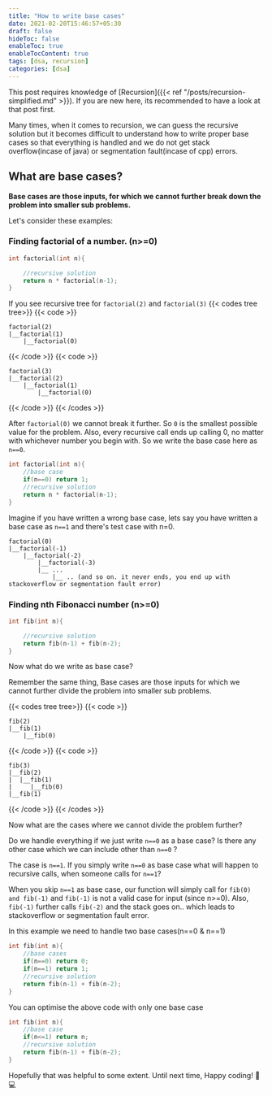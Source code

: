 ```yaml
---
title: "How to write base cases"
date: 2021-02-20T15:46:57+05:30
draft: false
hideToc: false
enableToc: true
enableTocContent: true
tags: [dsa, recursion]
categories: [dsa]
---
```


This post requires knowledge of [Recursion]({{< ref "/posts/recursion-simplified.md" >}}). If you are new here, its recommended to have a look at that post first.

Many times, when it comes to recursion, we can guess the recursive solution but it becomes difficult to understand how to write proper base cases so that everything is handled and we do not get stack overflow(incase of java) or segmentation fault(incase of cpp) errors.

## What are base cases?

**Base cases are those inputs, for which we cannot further break down the problem into smaller sub problems.**

Let's consider these examples:

### Finding factorial of a number. (n>=0)

```cpp
int factorial(int n){

    //recursive solution
    return n * factorial(n-1);
}
```

If you see recursive tree for `factorial(2)` and `factorial(3)`
{{< codes tree tree>}}
{{< code >}}

```tree
factorial(2)
|__factorial(1)
    |__factorial(0)
```

{{< /code >}}
{{< code >}}

```tree
factorial(3)
|__factorial(2)
    |__factorial(1)
        |__factorial(0)
```

{{< /code >}}
{{< /codes >}}

After `factorial(0)` we cannot break it further. So `0` is the smallest possible value for the problem. Also, every recursive call ends up calling 0, no matter with whichever number you begin with. So we write the base case here as `n==0`.

```cpp {hl_lines = [3]}
int factorial(int n){
    //base case
    if(n==0) return 1;
    //recursive solution
    return n * factorial(n-1);
}
```

Imagine if you have written a wrong base case, lets say you have written a base case as `n==1` and there's test case with n=0.

```tree
factorial(0)
|__factorial(-1)
    |__factorial(-2)
        |__factorial(-3)
        |__ ...
            |__ .. (and so on. it never ends, you end up with stackoverflow or segmentation fault error)
```

### Finding nth Fibonacci number (n>=0)

```cpp
int fib(int n){

    //recursive solution
    return fib(n-1) + fib(n-2);
}
```

Now what do we write as base case?

Remember the same thing, Base cases are those inputs for which we cannot further divide the problem into smaller sub problems.

{{< codes tree tree>}}
{{< code >}}

```tree
fib(2)
|__fib(1)
    |__fib(0)
```

{{< /code >}}
{{< code >}}

```tree
fib(3)
|__fib(2)
|  |__fib(1)
|     |__fib(0)
|__fib(1)
```

{{< /code >}}
{{< /codes >}}

Now what are the cases where we cannot divide the problem further?

Do we handle everything if we just write `n==0` as a base case? Is there any other case which we can include other than `n==0` ?

The case is `n==1`. If you simply write `n==0` as base case what will happen to recursive calls, when someone calls for `n==1`?

When you skip `n==1` as base case, our function will simply call for `fib(0) and fib(-1)` and `fib(-1)` is not a valid case for input (since n>=0). Also, `fib(-1)` further calls `fib(-2)` and the stack goes on.. which leads to stackoverflow or segmentation fault error.

In this example we need to handle two base cases(n==0 & n==1)

```cpp {hl_lines = [3,4]}
int fib(int n){
    //base cases
    if(n==0) return 0;
    if(n==1) return 1;
    //recursive solution
    return fib(n-1) + fib(n-2);
}
```

You can optimise the above code with only one base case

```cpp {hl_lines = [3]}
int fib(int n){
    //base case
    if(n<=1) return n;
    //recursive solution
    return fib(n-1) + fib(n-2);
}
```

Hopefully that was helpful to some extent. Until next time, Happy coding! :tada: :computer:
